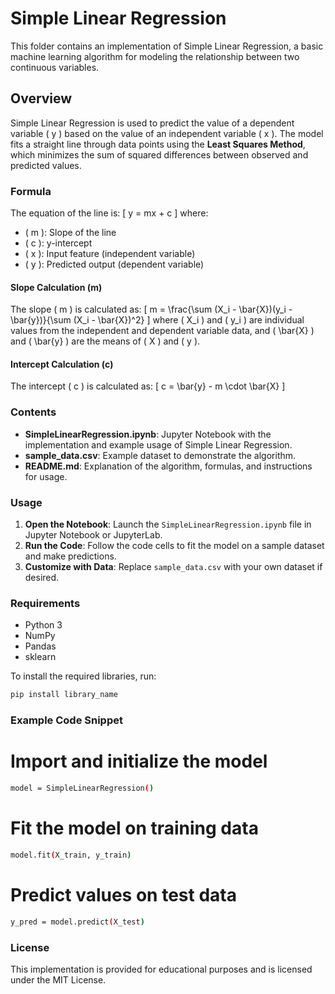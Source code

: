 # Simple Linear Regression

This folder contains an implementation of Simple Linear Regression, a basic machine learning algorithm for modeling the relationship between two continuous variables. 

## Overview

Simple Linear Regression is used to predict the value of a dependent variable \( y \) based on the value of an independent variable \( x \). The model fits a straight line through data points using the **Least Squares Method**, which minimizes the sum of squared differences between observed and predicted values.

### Formula

The equation of the line is:
\[
y = mx + c
\]
where:
- \( m \): Slope of the line
- \( c \): y-intercept
- \( x \): Input feature (independent variable)
- \( y \): Predicted output (dependent variable)

#### Slope Calculation (m)
The slope \( m \) is calculated as:
\[
m = \frac{\sum (X_i - \bar{X})(y_i - \bar{y})}{\sum (X_i - \bar{X})^2}
\]
where \( X_i \) and \( y_i \) are individual values from the independent and dependent variable data, and \( \bar{X} \) and \( \bar{y} \) are the means of \( X \) and \( y \).

#### Intercept Calculation (c)
The intercept \( c \) is calculated as:
\[
c = \bar{y} - m \cdot \bar{X}
\]

### Contents

- **SimpleLinearRegression.ipynb**: Jupyter Notebook with the implementation and example usage of Simple Linear Regression.
- **sample_data.csv**: Example dataset to demonstrate the algorithm.
- **README.md**: Explanation of the algorithm, formulas, and instructions for usage.

### Usage

1. **Open the Notebook**: Launch the `SimpleLinearRegression.ipynb` file in Jupyter Notebook or JupyterLab.
2. **Run the Code**: Follow the code cells to fit the model on a sample dataset and make predictions.
3. **Customize with Data**: Replace `sample_data.csv` with your own dataset if desired.

### Requirements

- Python 3
- NumPy
- Pandas
- sklearn

To install the required libraries, run:
```bash
pip install library_name
```

### Example Code Snippet

# Import and initialize the model
```bash
model = SimpleLinearRegression()
```

# Fit the model on training data
```bash
model.fit(X_train, y_train)
```

# Predict values on test data
```bash
y_pred = model.predict(X_test)
```

### License
This implementation is provided for educational purposes and is licensed under the MIT License.


